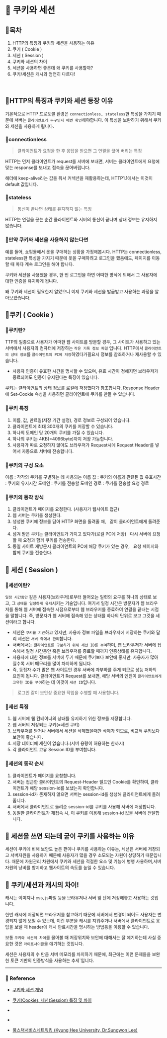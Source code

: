 # 🍨 쿠키와 세션

## 🍊목차

1. HTTP의 특징과 쿠키와 세션을 사용하는 이유
2. 쿠키 ( Cookie )
3. 세션 ( Session )
4. 쿠키와 세션의 차이
5. 세션을 사용하면 좋은데 왜 쿠키를 사용할까?
6. 쿠키/세션은 캐시와 엄연히 다르다!

<br>

## 🍉HTTP의 특징과 쿠키와 세션 등장 이유

기본적으로 HTTP 프로토콜 환경은 `connectionless, stateless`한 특성을 가지기 때문에 서버는 `클라이언트가 누구인지 매번 확인`해야합니다. 이 특성을 보완하기 위해서 쿠키와 세션을 사용하게 됩니다.

### 🔻connectionless

>클라이언트가 요청을 한 후 응답을 받으면 그 연결을 끊어 버리는 특징

HTTP는 먼저 클라이언트가 request를 서버에 보내면, 서버는 클라이언트에게 요청에 맞는 response를 보내고 접속을 끊어버립니다.

헤더에 keep-alive라는 값을 줘서 커넥션을 재활용하는데, HTTP1.1에서는 이것이 default 값입니다.

### 🔻stateless

>통신이 끝나면 상태를 유지하지 않는 특징

HTTP는 연결을 끊는 순간 클라이언트와 서버의 통신이 끝나며 상태 정보는 유지하지 않습니다.

### 🔺만약 쿠키와 세션을 사용하지 않는다면

예를 들어, 쇼핑몰에서 옷을 구매하는 상황을 가정해봅시다. HTTP는 connectionless, stateless한 특성을 가지기 때문에 옷을 구매하려고 로그인을 했음에도, 페이지를 이동할 때 마다 계속 로그인을 해야 합니다.

쿠키와 세션을 사용했을 경우, 한 번 로그인을 하면 어떠한 방식에 의해서 그 사용자에 대한 인증을 유지하게 됩니다.

왜 쿠키와 세션이 필요한지 알았으니 이제 쿠키와 세션을 발급받고 사용하는 과정을 알아보겠습니다.

## 🍪쿠키 ( Cookie )

### 🍰쿠키란?

TTP의 일종으로 사용자가 어떠한 웹 사이트를 방문할 경우, 그 사이트가 사용하고 있는 서버에서 사용자의 컴퓨터에 저장하는 `작은 기록 정보 파일` 입니다. HTTP에서 `클라이언트의 상태 정보`를 `클라이언트의 PC에 저장`하였다가필요시 정보를 참조하거나 재사용할 수 있습니다.

- 사용자 인증이 유효한 시간을 명시할 수 있으며, 유효 시간이 정해지면 브라우저가 종료되어도 인증이 유지된다는 특징이 있습니다.

쿠키는 클라이언트의 상태 정보를 로컬에 저장했다가 참조합니다.
Response Header에 Set-Cookie 속성을 사용하면 클라이언트에 쿠키를 만들 수 있습니다.

### 🍩쿠키 특징

1. 이름, 값, 만료일(저장 기간 설정), 경로 정보로 구성되어 있습니다.
2. 클라이언트에 최대 300개의 쿠키를 저장할 수 있습니다.
3. 하나의 도메인 당 20개의 쿠키를 가질 수 있습니다. 
4. 하나의 쿠키는 4KB(=4096byte)까지 저장 가능합니다.
5. 사용자가 따로 요청하지 않아도 브라우저가 Request시에 Request Header를 넣어서 자동으로 서버에 전송합니다.

### 🥧쿠키의 구성 요소

이름 : 각각의 쿠키를 구별하는 데 사용되는 이름
값 : 쿠키의 이름과 관련된 값
유효시간 : 쿠키의 유지시간
도메인 : 쿠키를 전송할 도메인
경로 : 쿠키를 전송할 요청 경로

### 🍦쿠키의 동작 방식

1. 클라이언트가 페이지를 요청한다. (사용자가 웹사이트 접근)
2. 웹 서버는 쿠키를 생성한다.
3. 생성한 쿠키에 정보를 담아 HTTP 화면을 돌려줄 때,   같이 클라이언트에게 돌려준다.
4. 넘겨 받은 쿠키는 클라이언트가 가지고 있다가(로컬 PC에 저장)   다시 서버에 요청할 때 요청과 함께 쿠키를 전송한다.
5. 동일 사이트 재방문시 클라이언트의 PC에 해당 쿠키가 있는 경우,   요청 페이지와 함께 쿠키를 전송한다.

## 🍏 세션 ( Session )

### 🥝세션이란?

`일정 시간동안` 같은 사용자(브라우저)로부터 들어오는 일련의 요구를 하나의 상태로 보고, 그 `상태를 일정하게 유지`시키는 기술입니다. 여기서 일정 시간은 방문자가 웹 브라우저를 통해 웹 서버에 접속한 시점으로부터 웹 브라우저를 종료하여 연결을 끝내는 시점을 말합니다. 즉, 방문자가 웹 서버에 접속해 있는 상태를 하나의 단위로 보고 그것을 세션이라고 합니다.

- 세션은 `쿠키를 기반`하고 있지만, 사용자 정보 파일을 브라우저에 저장하는 쿠키와 달리 세션은 `서버 측에서 관리`합니다.
- 서버에서는 `클라이언트를 구분하기 위해 세션 ID를 부여`하며, 웹 브라우저가 서버에 접속해서 일정 시간동안 혹은 브라우저를 종료할 때까지 인증상태를 유지합니다.
- 사용자에 대한 정보를 서버에 두기 때문에 쿠키보다 보안에 좋지만, 사용자가 많아질수록 서버 메모리를 많이 차지하게 됩니다.
- 즉, 동접자 수가 많은 웹 사이트인 경우 서버에 과부하를 주게 되므로 성능 저하의 요인이 됩니다.
클라이언트가 Request를 보내면, 해당 서버의 엔진이 `클라이언트에게 고유한 ID를 부여`하는 데 이것이 `세션 ID`입니다.

>로그인 같이 보안상 중요한 작업을 수행할 때 사용합니다.

### 🍈세션 특징
1. 웹 서버에 웹 컨테이너의 상태를 유지하기 위한 정보를 저장합니다.
2. 웹 서버의 저장되는 쿠키(=세션 쿠키)
3. 브라우저를 닫거나 서버에서 세션을 삭제했을때만 삭제가 되므로, 비교적 쿠키보다 보안이 좋습니다.
4. 저장 데이터에 제한이 없습니다.(서버 용량이 허용하는 한까지)
5. 각 클라이언트 고유 Session ID를 부여합니다.

### 🥑세션의 동작 순서
1. 클라이언트가 페이지를 요청합니다.
2. 서버는 접근한 클라이언트의 Request-Header 필드인 Cookie를 확인하여, 클라이언트가 해당 session-id를 보냈는지 확인합니다.
3. session-id가 존재하지 않으면 서버는 session-id를 생성해 클라이언트에게 돌려줍니다.
4. 서버에서 클라이언트로 돌려준 session-id를 쿠키를 사용해 서버에 저장합니다.
5. 동일한 클라이언트가 재접속 시, 이 쿠키를 이용해 session-id 값을 서버에 전달합니다.

## 🫛 세션을 쓰면 되는데 굳이 쿠키를 사용하는 이유

세션이 쿠키에 비해 보안도 높은 편이나 쿠키를 사용하는 이유는, 세션은 서버에 저장되고 서버자원을 사용하기 때문에 사용자가 많을 경우 소모되는 자원이 상당하기 때문입니다. 때문에 자원관리 차원에서 쿠키와 세션을 적절한 요소 및 기능에 병행 사용하며,서버 자원의 낭비를 방지하고 웹사이트의 속도를 높일 수 있습니다.

## 👀 쿠키/세션과 캐시의 차이!

캐시는 이미지나 css, js파일 등을 브라우저나 서버 앞 단에 저장해놓고 사용하는 것입니다.

한번 캐시에 저장되면 브라우저를 참고하기 때문에 서버에서 변경이 되어도 사용자는 변경되지 않게 보일 수 있는데, 이런 부분을 캐시를 지워주거나 서버에서 클라이언트로 응답을 보낼 때 header에 캐시 만료시간을 명시하는 방법등을 이용할 수 있습니다.

보통 `쿠키와 세션의 차이`를 물어볼 때 저장위치와 보안에 대해서는 잘 얘기하는데 사실 중요한 것은 `라이프사이클`을 얘기하는 것입니다.

세션은 사용자의 수 만큼 서버 메모리를 차지하기 때문에, 최근에는 이런 문제들을 보완한 토큰 기반의 인증방식을 사용하는 추세`입니다.

---

### 📌 Reference  

- [쿠키와 세션 개념](https://interconnection.tistory.com/74)

- [쿠키(Cookie), 세션(Session) 특징 및 차이](https://hahahoho5915.tistory.com/32)

- []()

- []()

- [풀스택서비스네트워킹 (Kyung Hee University, Dr.Sungwon Lee)](https://www.youtube.com/playlist?list=PLz7S5PHCu4OmWm8nUAFhc3x8RvbreFOyJ)